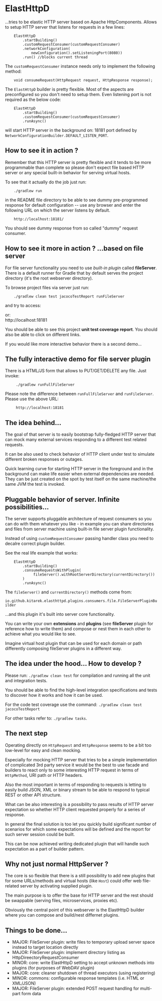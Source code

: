 # ElastHttpD

...tries to be elastic HTTP server based on Apache HttpComponents. Allows to
setup HTTP server that listens for requests in a few lines:

        ElastHttpD
            .startBuilding()
            .customRequestConsumer(customRequestConsumer)
            .networkConfiguration(
                newConfiguration().setListeningPort(8080))
            .run() //blocks current thread

The `customRequestConsumer` instance needs only to implement the following
method:


        void consumeRequest(HttpRequest request, HttpResponse response);
        

The `ElastHttpD` builder is pretty flexible. Most of the aspects are 
preconfigured so you don't need to setup them. Even listening port is not
required as the below code:

        ElastHttpD
            .startBuilding()
            .customRequestConsumer(customRequestConsumer)
            .runAsync()

will start HTTP server in the background on: 18181 port defined by 
`NetworkConfigurationBuilder.DEFAULT_LISTEN_PORT`.

## How to see it in action ? 

Remember that this HTTP server is pretty flexible and it tends to be more 
programmable than complete so please don't expect file based HTTP server
or any special built-in behavior for serving virtual hosts.

To see that it actually do the job just run:

        ./gradlew run

in the README file directory to be able to see dummy pre-programmed response
for default configuration -- use any browser and enter the following URL
on which the server listens by default.

        http://localhost:18181/

You should see dummy response from so called "dummy" request consumer.

## How to see it more in action ? ...based on file server

For file server functionality you need to use *built-in plugin* called **fileServer**.
There is a default runner for Gradle that by default serves the project
directory (it's the root webserver directory).

To browse project files via server just run:

        ./gradlew clean test jacocoTestReport runFileServer

and try to access:

or:     
         http://localhost:18181

You should be able to see this project **unit test coverage report**. You should also
be able to click on different links.

If you would like more interactive behavior there is a second demo...

## The fully interactive demo for file server plugin

There is a HTML/JS form that allows to PUT/GET/DELETE any file. Just invoke:

         ./gradlew runFullFileServer
         
Please note the difference between `runFullFileServer` and `runFileServer`.
Please use the above URL:

         http://localhost:18181

## The idea behind...

The goal of that server is to easily bootstrap fully-fledged HTTP server
that can mock many external services responding to a different test related 
requests.

It can be also used to check behavior of HTTP client under test to simulate
different broken responses or outages.

Quick learning curve for starting HTTP server in the foreground and in the 
background can make life easier when external dependencies are needed. They can
be just created on the spot by test itself on the same machine/the same JVM
the test is invoked.

## Pluggable behavior of server. Infinite possibilities...

The server supports pluggable architecture of request consumers so you can
do with them whatever you like - in example you can share directories and files 
from server machine using built-in file server plugin functionality.

Instead of using `customRequestConsumer` passing handler class you need
to decalre correct plugin builder.

See the real life example that works:

        ElastHttpD
            .startBuilding()
            .consumeRequestsWithPlugin(
                 fileServer().withRootServerDirectory(currentDirectory())
            )
            .runAsync()

The `fileServer()` and `currentDirectory()` methods come from:

 `io.github.kitarek.elasthttpd.plugins.consumers.file.FileServerPluginBuilder`

...and this plugin it's built into server core functionality.

You can write your own **extensions** and **plugins** (see **fileServer** plugin for
reference how to write them) and compose or nest them in each other to
achieve what you would like to see.

Imagine virtual host plugin that can be used for each domain or path differently
composing fileServer plugins in a different way.

## The idea under the hood... How to develop ?

Please run: `./gradlew clean test` for compilation and running all the unit 
and integration tests.

You should be able to find the high-level integration specifications and tests 
to discover how it works and how it can be used.

For the code test coverage use the command:
`./gradlew clean test jacocoTestReport`

For other tasks refer to: `./gradlew tasks`.

## The next step

Operating directly on `HttpRequest` and `HttpResponse` seems to be a bit too 
low-level for easy and clean mocking.

Especially for mocking HTTP server that tries to be a simple implementation
of complicated 3rd party service it would be the best to use facade and 
builders to react only to some interesting HTTP request in terms of 
`HttpMethod`, URI path or HTTP headers. 

Also the most important in terms of responding to requests is letting to easily
build JSON, XML or binary stream to be able to respond to typical REST or other
API structure.

What can be also interesting is a possibility to pass results of HTTP server 
expectation so whether HTTP client requested properly for a series of response.

In general the final solution is too let you quickly build significant number
of scenarios for which some expectations will be defined and the report
for such server session could be built.

This can be now achieved writing dedicated plugin that will handle such
expectation as a part of builder pattern.

## Why not just normal HttpServer ?

The core is so flexible that there is a still possibility to add new plugins
that for some URLs/methods and virtual hosts (like `Host`) could offer web
file-related server by activating supplied plugin.

The main purpose is to offer the base for HTTP server and the rest should be
swappable (serving files, microservices, proxies etc).

Obviously the central point of this webserver is the ElastHttpD builder where
you can compose and build/nest differnet plugins.

## Things to be done...

* MAJOR: FileServer plugin: write files to temporary upload server space instead to target location directly
* MAJOR: FileServer plugin: implement directory listing as HttpDireectoryRequestConsumer
* MINOR: core: write ElastHttpD setting to accept unknown methods into plugins (for purposes of WebDAV plugin)
* MAJOR: core: cleaner shutdown of thread executors (using registering)
* MINOR: commons: configurable response templates (i.e. HTML or XML/JSON)
* MAJOR: FileServer plugin: extended POST request handling for multi-part form data